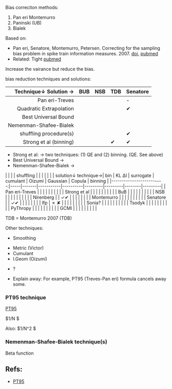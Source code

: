 Bias correciton methods:
1. Pan eri Montemurro
2. Paninski (UB)
3. Bialek

Based on:
* Pan eri, Senatore, Montemurro, Petersen. Correcting for the sampling bias problem in spike train information measures. 2007. [doi](https://journals.physiology.org/doi/full/10.1152/jn.00559.2007), [pubmed](https://pubmed.ncbi.nlm.nih.gov/17615128/)
* Related: Tight [pubmed](https://pubmed.ncbi.nlm.nih.gov/17883346/)


Increase the vairance but reduce the bias.

bias reduction techniques and solutions:

| Technique↓     Solution →|  BUB      | NSB  | TDB | Senatore |
|-------------------------:|-----------|------|-----|----------|
| Pan eri-Treves           |           |      |     |  -       |
| Quadratic Extrapolation  |           |      |     |   ✔︎      |
| Best Universal Bound     |           |      |     |          |
| Nemenman-Shafee-Bialek   |           |      |     |          |
| shuffling procedure(s)   |           |      |     |   ✔︎      |
| Strong et al (binning)   |           |      | ✔︎   |   ✔︎      |

* Strong et al: → two techniques: (1) QE and (2) binning. (QE. See above)
* Best Universal Bound →
* Nemenman-Shafee-Bialek →



|                          |     |       | shuffling |          |         |          |         |        |
| solution↓      technique→| bin | KL ΔI | surrogate | cumulant | Oizumi  | Gaussian | Copula  | binning |
|-------------------------:|-----|-------|-----------|----------|---------|---------|--------|---------|
| Pan eri-Treves           |     |      |           |          |         |         |        |         |
| Strong et al             |     |       |           |          |         |         |        |         |
| BuB                      |     |       |           |          |         |         |        |         |
| NSB                      |     |       |           |          |         |         |        |         |
| Nirenberg                |     | ✓✔︎    |           |          |         |         |        |         |
| Montemurro               |     |       |           |          |         |         |        |         |
| Senatore                 |     | ✓✔︎    |           |          |         |         |        |         |
| lfp                      | ✗ ✘ |       |           |          |         |         |        |         |
| Sonia?                   |     |       |           |          |         |         |        |         |
| Tsodyk                   |     |       |           |          |         |         |        |         |
| PyThropy                 |     |       |           |          |         |         |        |         |
| GCMI                     |     |       |           |          |         |         |        |         |

TDB = Montemurro 2007 (TDB)

Other techniques:
* Smoothing
<!-- * Dithering: a kind of smoothing similar to shuffling -->
* Metric (Victor)
* Cumulant
* I.Geom (Oizumi)
<!-- * Max-entropy or Exponential Models: IG? Generalisation of "simpl" --> 
<!-- * Receptive field (apperture) with hierarchy -->
* ?
<!-- * Kalman, sort of ... (but that also involves guessing a state signal. A history-based also probably does this. -->
<!-- Somehow bring in the PP? -->
<!-- * invariants: 1. analytical 2. sample augmenting -->
<!-- * Generative? Does it help? By ounterfactual expriences -->
<!-- * Copula (Almost the same as Gaussian) -->
<!-- * Copula (cancel-out-marginal: whiten the marginal) -->
<!-- * Whitening the whole distribution -->
<!-- * Whitening as a geometry -->

<!-- techniques bawed on simp=IND. Also: based on other decompositions: based on variaous state variables? Can we have RBM? -->
* Explain away: For example, PT95 (Treves-Pan eri) formula cancels away some.

### PT95 technique
[PT95](https://doi.org/10.1162/neco.1995.7.2.399)

$1/N $

Also:
$1/N^2 $

### Nemenman-Shafee-Bialek technique(s)
Beta function

## Refs:
* [PT95](https://doi.org/10.1162/neco.1995.7.2.399)

